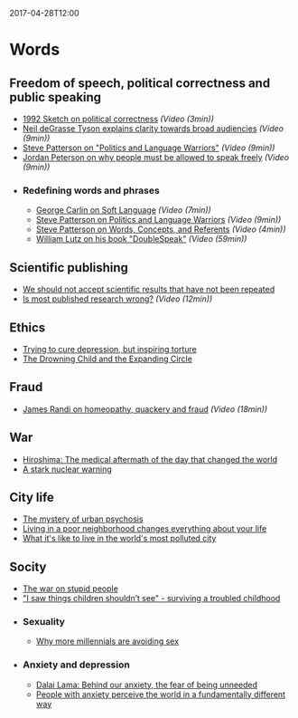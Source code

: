 2017-04-28T12:00
# Words

## Freedom of speech, political correctness and public speaking
* [1992 Sketch on political correctness](https://www.youtube.com/watch?v=77M2e3APoXk) _(Video (3min))_
* [Neil deGrasse Tyson explains clarity towards broad audiencies](https://www.youtube.com/watch?v=XkjxVTeQp-I) _(Video (9min))_
* [Steve Patterson on "Politics and Language Warriors"](https://youtu.be/Hmlnakt-HVg) _(Video (9min))_
* [Jordan Peterson on why people must be allowed to speak freely](https://youtu.be/G59QpvdQa5w) _(Video (9min))_
* ### Redefining words and phrases
  * [George Carlin on Soft Language](https://www.youtube.com/watch?v=h67k9eEw9AY) _(Video (7min))_
  * [Steve Patterson on Politics and Language Warriors](https://www.youtube.com/watch?v=Hmlnakt-HVg) _(Video (9min))_
  * [Steve Patterson on Words, Concepts, and Referents](https://www.youtube.com/watch?v=_8j9gkc-zjk) _(Video (4min))_
  * [William Lutz on his book "DoubleSpeak"](https://youtu.be/8ZpIv7T8oEY) _(Video (59min))_

## Scientific publishing
* [We should not accept scientific results that have not been repeated](http://nautil.us/blog/we-should-not-accept-scientific-results-that-have-not-been-repeated)
* [Is most published research wrong?](https://www.youtube.com/watch?v=42QuXLucH3Q) _(Video (12min))_

## Ethics
* [Trying to cure depression, but inspiring torture](http://www.newyorker.com/science/maria-konnikova/theory-psychology-justified-torture)
* [The Drowning Child and the Expanding Circle](https://www.utilitarian.net/singer/by/199704--.htm)

## Fraud
* [James Randi on homeopathy, quackery and fraud](https://youtu.be/c0Z7KeNCi7g) _(Video (18min))_

## War
* [Hiroshima: The medical aftermath of the day that changed the world](http://hiroshima.australiandoctor.com.au/#c1)
* [A stark nuclear warning](http://www.nybooks.com/articles/2016/07/14/a-stark-nuclear-warning/)

## City life
* [The mystery of urban psychosis ](https://www.theatlantic.com/health/archive/2016/07/the-enigma-of-urban-psychosis/491141/?single_page=true)
* [Living in a poor neighborhood changes everything about your life](http://www.vox.com/2016/6/6/11852640/cartoon-poor-neighborhoods)
* [What it's like to live in the world's most polluted city](http://news.nationalgeographic.com/2016/04/160425-new-delhi-most-polluted-city-matthieu-paley/)

## Socity
* [The war on stupid people](https://www.theatlantic.com/magazine/archive/2016/07/the-war-on-stupid-people/485618/?single_page=true)
* ["I saw things children shouldn’t see" - surviving a troubled childhood](https://mosaicscience.com/story/surviving-troubled-childhood-resilience-neglect-adversity)
* ### Sexuality
  * [Why more millennials are avoiding sex](https://www.washingtonpost.com/local/social-issues/there-isnt-really-anything-magical-about-it-why-more-millennials-are-putting-off-sex/2016/08/02/e7b73d6e-37f4-11e6-8f7c-d4c723a2becb_story.html)
* ### Anxiety and depression
  * [Dalai Lama: Behind our anxiety, the fear of being unneeded](https://mobile.nytimes.com/2016/11/04/opinion/dalai-lama-behind-our-anxiety-the-fear-of-being-unneeded.html)
  * [People with anxiety perceive the world in a fundamentally different way](http://www.huffingtonpost.com/entry/anxiety-perception-study_us_56d48e13e4b03260bf77a48e)
